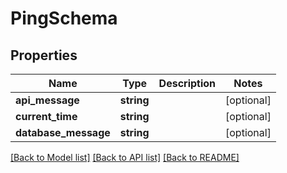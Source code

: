# PingSchema

## Properties
Name | Type | Description | Notes
------------ | ------------- | ------------- | -------------
**api_message** | **string** |  | [optional] 
**current_time** | **string** |  | [optional] 
**database_message** | **string** |  | [optional] 

[[Back to Model list]](../../README.md#documentation-for-models) [[Back to API list]](../../README.md#documentation-for-api-endpoints) [[Back to README]](../../README.md)


